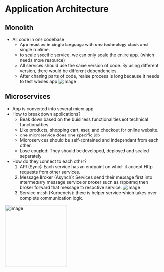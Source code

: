 # Application Architecture
## Monolith
* All code in one codebase
  * App must be in single language with one technology stack and single runtime.
  * to scale specific service, we can only scale the entire app. (which needs more resource)
  * All services should use the same version of code. By using different version, there would be different dependencies.
  * After chaning parts of code, realse process is long because it needs to test wholes app
![image](https://github.com/user-attachments/assets/249654d7-7e08-4ff3-b551-de6de8c20e38)



## Microservices
* App is converted into several micro app
* How to break down applications?
  * Beak down based on the buisiness functionalities not technical functionalities
  * Like products, shopping cart, user, and checkout for online website.
  * one microservice does one specific job
  * Microservices should be self-contained and independant from each other.
  * Lose coupled: They should be developed, deployed and scaled separately
* How do they connect to each other?
  1. API (Sync): Each service has an endpoint on which it accept Http requests from other services.
  2. Message Broker (Asynch): Services send their message first into intermediary message service or broker such as rabbitmq then broker forward that message to respctive service.
  ![image](https://github.com/user-attachments/assets/77e778ed-97f2-4d33-b870-a63dd963bc69)
  3. Service mesh (Kurbenets): there is helper service which takes over complete communication logic.
 <img src="https://github.com/user-attachments/assets/f5e2aef6-00dd-4d5c-95eb-3820e00d1e90" alt="image" width="200">

 

